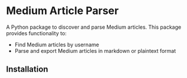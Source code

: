# Medium Article Parser

A Python package to discover and parse Medium articles. This package provides functionality to:
- Find Medium articles by username
- Parse and export Medium articles in markdown or plaintext format

## Installation